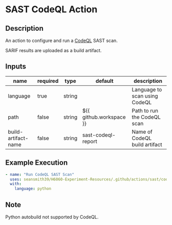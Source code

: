 # SAST CodeQL Action

## Description

An action to configure and run a [CodeQL](https://github.com/github/codeql) SAST scan.

SARIF results are uploaded as a build artifact.

## Inputs

| name                | required | type   | default                 | description                   |
| ------------------- | -------- | ------ | ----------------------- | ----------------------------- |
| language            | true     | string |                         | Language to scan using CodeQL |
| path                | false    | string | ${{ github.workspace }} | Path to run the CodeQL scan   |
| build-artifact-name | false    | string | sast-codeql-report      | Name of CodeQL build artifact |

## Example Execution

```yaml
- name: "Run CodeQL SAST Scan"
  uses: seansmith39/H6060-Experiment-Resources/.github/actions/sast/codeql
  with:
    language: python
```

## Note

Python autobuild not supported by CodeQL.
